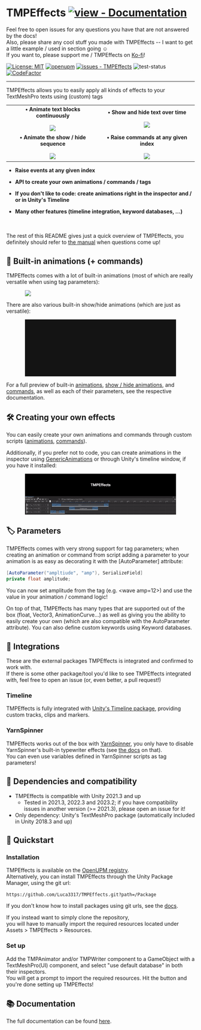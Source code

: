 # TMPEffects [![view - Documentation](https://img.shields.io/badge/view-Documentation-blue?style=for-the-badge)](https://tmpeffects.luca3317.dev/manual/introduction.html)
Feel free to open issues for any questions you have that are not answered by the docs!  
Also, please share any cool stuff you made with TMPEffects -- I want to get a little example / used in section going ☺️   
If you want to, please support me / TMPEffects on [Ko-fi](https://ko-fi.com/lweist3317)!

[![License: MIT](https://img.shields.io/badge/License-MIT-yellow.svg)](https://opensource.org/licenses/MIT)
[![openupm](https://img.shields.io/npm/v/com.luca3317.tmpeffects?label=openupm&registry_uri=https://package.openupm.com)](https://openupm.com/packages/com.luca3317.tmpeffects/)
[![issues - TMPEffects](https://img.shields.io/github/issues/Luca3317/TMPEffects)](https://github.com/Luca3317/TMPEffects/issues)
![test-status](https://github.com/Luca3317/TMPEffects/actions/workflows/main.yml/badge.svg?branch=main)
[![CodeFactor](https://www.codefactor.io/repository/github/luca3317/tmpeffects/badge)](https://www.codefactor.io/repository/github/luca3317/tmpeffects)
***
TMPEffects allows you to easily apply all kinds of effects to your TextMeshPro texts using (custom) tags


<table style="border-collapse: collapse; border: none;">
  <tr>
    <td valign="middle" style="border: none;" align="center"><b>&bull; Animate text blocks continuously</b><br><br>
    <img src="/gifs/tmpeffects-git.gif" width=100% height=auto />
    </td>
    <td valign="middle" style="border: none;" align="center"><b>&bull; Show and hide text over time</b><br><br>
      <img src="/gifs/tmpeffectwrite-git.gif" width=100% height=auto />
    </td>
  </tr>
  <tr>
    <td valign="middle" style="border: none;" align="center"><b>&bull; Animate the show / hide sequence</b><br><br>
    <img src="/gifs/tmpeffectsshowhide-git.gif" width=100% height=auto />
    </td>
    <td valign="middle" style="border: none;" align="center"><b>&bull; Raise commands at any given index</b><br><br>
      <img src="/gifs/tmpeffectscommands-git.gif" width=100% height=auto />
    </td>
  </tr>
</table>

- **Raise events at any given index**

- **API to create your own animations / commands / tags**

- **If you don't like to code: create animations right in the inspector and / or in Unity's Timeline**

- **Many other features (timeline integration, keyword databases, ...)**


<br><br/>
The rest of this README gives just a quick overview of TMPEffects, you definitely should refer to [the manual](https://tmpeffects.luca3317.dev/manual/introduction.html) when questions come up!

## 🌟 Built-in animations (+ commands)
TMPEffects comes with a lot of built-in animations (most of which are really versatile when using tag parameters):
<div style="display:flex;justify-content:center;align-items:center;">
  <img src="/gifs/basic-overview.gif" width="80%"/>
</div>

There are also various built-in show/hide animations (which are just as versatile):
<div style="display:flex;justify-content:center;align-items:center;">
  <img src="/gifs/showhide-overview.gif" width="80%"/>
</div>


For a full preview of built-in [animations](https://tmpeffects.luca3317.dev/manual/tmpanimator_builtinbasicanimations.html), [show / hide animations](https://tmpeffects.luca3317.dev/manual/tmpanimator_builtinshowhideanimations.html), 
and [commands](https://tmpeffects.luca3317.dev/manual/tmpwriter_builtincommands.html), as well as each of their parameters, see the respective documentation.

## 🛠️ Creating your own effects
You can easily create your own animations and commands through custom scripts ([animations](https://tmpeffects.luca3317.dev/manual/animatingacharacter.html), [commands](https://tmpeffects.luca3317.dev/manual/tmpwriter_creatingcommands.html)).

Additionally, if you prefer not to code, you can create animations in the inspector using [GenericAnimations](https://tmpeffects.luca3317.dev/manual/genericanimations.html) or through Unity's timeline window, if you have it installed:
<div style="display:flex;justify-content:center;align-items:center;">
  <img src="/gifs/timeline.gif" width="80%"/>
</div>

## 🏷️ Parameters
TMPEffects comes with very strong support for tag parameters; when creating an animation or command from script adding a parameter to your animation is as easy as decorating it with the [AutoParameter] attribute:

```csharp
[AutoParameter("ampltiude", "amp"), SerializeField]
private float amplitude;
```

You can now set amplitude from the tag (e.g. &lt;wave amp=12&gt;) and use the value in your animation / command logic!

On top of that, TMPEffects has many types that are supported out of the box (float, Vector3, AnimationCurve...) as well as giving you the ability to easily create your own (which are also compatible with the AutoParameter attribute).
You can also define custom keywords using Keyword databases.

## 🤝 Integrations
These are the external packages TMPEffects is integrated and confirmed to work with.  
If there is some other package/tool you'd like to see TMPEffects integrated with, feel free to open an issue (or, even better, a pull request!)

### Timeline
TMPEffects is fully integrated with [Unity's Timeline package](https://docs.unity3d.com/Packages/com.unity.timeline@1.2/manual/index.html), providing custom tracks, clips and markers.

### YarnSpinner
TMPEffects works out of the box with [YarnSpinner](https://www.yarnspinner.dev/), you only have to disable YarnSpinner's built-in typewriter effects (see [the docs](https://tmpeffects.luca3317.dev/manual/yarnspinner.html) on that).  
You can even use variables defined in YarnSpinner scripts as tag parameters!


## 🧩 Dependencies and compatibility
- TMPEffects is compatible with Unity 2021.3 and up
    - Tested in 2021.3, 2022.3 and 2023.2; if you have compatibility issues in another version (>= 2021.3), please open an issue for it!
- Only dependency: Unity's TextMeshPro package (automatically included in Unity 2018.3 and up)

## 🚀 Quickstart
### Installation
TMPEffects is available on the [OpenUPM registry](https://openupm.com/packages/com.luca3317.tmpeffects/).  
Alternatively, you can install TMPEffects through the Unity Package Manager, using the git url:
```console
https://github.com/Luca3317/TMPEffects.git?path=/Package
```

If you don't know how to install packages using git urls, see the [docs](https://tmpeffects.luca3317.dev/manual/installation.html).

If you instead want to simply clone the repository,  
you will have to manually import the required resources located under Assets > TMPEffects > Resources.

### Set up
Add the TMPAnimator and/or TMPWriter component to a GameObject with a TextMeshPro(UI) component, and select "use default database" in both their inspectors.  
You will get a prompt to import the required resources. Hit the button and you're done setting up TMPEffects!

## 📚 Documentation
The full documentation can be found [here](https://tmpeffects.luca3317.dev/manual/introduction.html).

